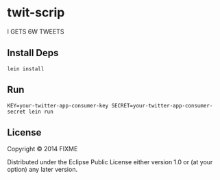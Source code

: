 # twit-scrip

I GETS 6W TWEETS

## Install Deps

```
lein install
```

## Run

```
KEY=your-twitter-app-consumer-key SECRET=your-twitter-app-consumer-secret lein run
```

## License

Copyright © 2014 FIXME

Distributed under the Eclipse Public License either version 1.0 or (at
your option) any later version.
